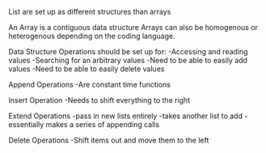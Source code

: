 List are set up as different structures than arrays

An Array is a contiguous data structure
Arrays can also be homogenous or heterogenous depending on the coding language.

 Data Structure Operations should be set up for:
 -Accessing and reading values
 -Searching for an arbitrary values
 -Need to be able to easily add values
 -Need to be able to easily delete values


 Append Operations
 -Are constant time functions

 Insert Operation
 -Needs to shift everything to the right


 Extend Operations
 -pass in new lists entirely
 -takes another list to add
 -essentially makes a series of appending calls

 Delete Operations
 -Shift items out and move them to the left